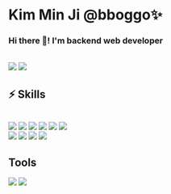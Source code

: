<div><h1>Kim Min Ji @bboggo✨</h1></div>
<div><h3>Hi there 👋! I'm backend web developer</h3><br></div>
<a href="https://purring-pasta-b76.notion.site/Kim-Min-Ji-567d94a278a04158a36e58ea5dfb1be1" target="_blank"><img src="https://img.shields.io/badge/notion-FFCCCC?style=for-the-badge&logo=notion&logoColor=000000"/></a>
<a href="" target="_blank"><img src="https://img.shields.io/badge/Velog-66CC99?style=for-the-badge&logo=Velog&logoColor=white"/></a>

<div><h2>⚡ Skills</h1></div>

<div> 
  <br>
  <img src="https://img.shields.io/badge/java-007396?style=for-the-badge&logo=java&logoColor=white"> 
  <img src="https://img.shields.io/badge/python-3776AB?style=for-the-badge&logo=python&logoColor=white"> 
  <img src="https://img.shields.io/badge/html5-E34F26?style=for-the-badge&logo=html5&logoColor=white"> 
  <img src="https://img.shields.io/badge/css-1572B6?style=for-the-badge&logo=css3&logoColor=white"> 
  <img src="https://img.shields.io/badge/javascript-F7DF1E?style=for-the-badge&logo=javascript&logoColor=black"> 
  <img src="https://img.shields.io/badge/mysql-4479A1?style=for-the-badge&logo=mysql&logoColor=white"> <br>
  <img src="https://img.shields.io/badge/node.js-339933?style=for-the-badge&logo=Node.js&logoColor=white">
  <img src="https://img.shields.io/badge/express-000000?style=for-the-badge&logo=express&logoColor=white">
  <img src="https://img.shields.io/badge/django-092E20?style=for-the-badge&logo=django&logoColor=white">

  <img src="https://img.shields.io/badge/amazonaws-232F3E?style=for-the-badge&logo=amazonaws&logoColor=white"> 

  <br>
</div>

<div>
<h2> Tools</h2>
  <img src="https://img.shields.io/badge/github-181717?style=for-the-badge&logo=github&logoColor=white">
  <img src="https://img.shields.io/badge/git-F05032?style=for-the-badge&logo=git&logoColor=white">
<br><br>
</div>



<!--
<div>
<h2>About me</h2>
  <h3>Study</h3>
<a href="https://purring-pasta-b76.notion.site/Kim-Min-Ji-567d94a278a04158a36e58ea5dfb1be1" target="_blank"><img src="https://img.shields.io/badge/notion-FFCCCC?style=for-the-badge&logo=notion&logoColor=000000"/></a>
<a href="" target="_blank"><img src="https://simpleicons.org/icons/bloglovin.svg-CCFFFF?style=for-the-badge&logo=Blog&logoColor=000000"/><br></a>
</div>
✔️
**bboggo/bboggo** is a ✨ _special_ ✨ repository because its `README.md` (this file) appears on your GitHub profile.

Here are some ideas to get you started:

- 🔭 I’m currently working on ...
- 🌱 I’m currently learning ...
- 👯 I’m looking to collaborate on ...
- 🤔 I’m looking for help with ...
- 💬 Ask me about ...
- 📫 How to reach me: ...
- 😄 Pronouns: ...
- ⚡ Fun fact: ...
-->

